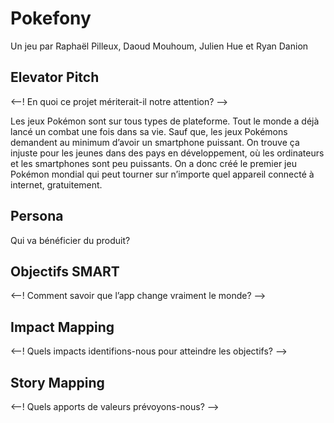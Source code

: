 # Pokefony
Un jeu par Raphaël Pilleux, Daoud Mouhoum, Julien Hue et Ryan Danion

## Elevator Pitch
<--! En quoi ce projet mériterait-il notre attention? -->

Les jeux Pokémon sont sur tous types de plateforme. Tout le monde a déjà lancé un combat une fois dans sa vie. Sauf que, les jeux Pokémons demandent au minimum d’avoir un smartphone puissant. On trouve ça injuste pour les jeunes dans des pays en développement, où les ordinateurs et les smartphones sont peu puissants. On a donc créé le premier jeu Pokémon mondial qui peut tourner sur n’importe quel appareil connecté à internet, gratuitement. 

## Persona
Qui va bénéficier du produit?

## Objectifs SMART
<--! Comment savoir que l’app change vraiment le monde? -->

## Impact Mapping
<--! Quels impacts identifions-nous pour atteindre les objectifs? -->

## Story Mapping
<--! Quels apports de valeurs prévoyons-nous? -->
